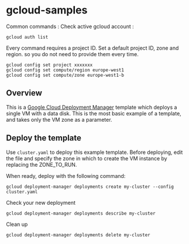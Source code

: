 # gcloud-samples
Common commands : 
Check active gcloud account : 

    gcloud auth list

Every command requires a project ID. Set a default project ID, zone and region. so you do not need to provide them every time.

    gcloud config set project xxxxxxx
    gcloud config set compute/region europe-west1
    gcloud config set compute/zone europe-west1-b

## Overview

This is a [Google Cloud Deployment
Manager](https://cloud.google.com/deployment-manager/overview) template which
deploys a single VM with a data disk. This is the most basic example of a
template, and takes only the VM zone as a parameter.

## Deploy the template

Use `cluster.yaml` to deploy this example template. Before deploying, edit the file
and specify the zone in which to create the VM instance by replacing the ZONE_TO_RUN.

When ready, deploy with the following command:

    gcloud deployment-manager deployments create my-cluster --config cluster.yaml

Check your new deployment

    gcloud deployment-manager deployments describe my-cluster

Clean up

    gcloud deployment-manager deployments delete my-cluster